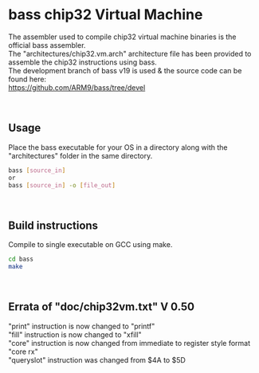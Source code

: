 # bass chip32 Virtual Machine

The assembler used to compile chip32 virtual machine binaries is the official bass assembler.<br>
The "architectures/chip32.vm.arch" architecture file has been provided to assemble the chip32 instructions using bass.<br>
The development branch of bass v19 is used & the source code can be found here:<br>
https://github.com/ARM9/bass/tree/devel

<br />

## Usage
Place the bass executable for your OS in a directory along with the "architectures" folder in the same directory.<br>
```sh
bass [source_in]
or
bass [source_in] -o [file_out]
```

<br />

## Build instructions
Compile to single executable on GCC using make.
```sh
cd bass
make
```

<br />

## Errata of "doc/chip32vm.txt" V 0.50
"print" instruction is now changed to "printf"<br>
"fill" instruction is now changed to "xfill"<br>
"core" instruction is now changed from immediate to register style format "core rx"<br>
"queryslot" instruction was changed from $4A to $5D